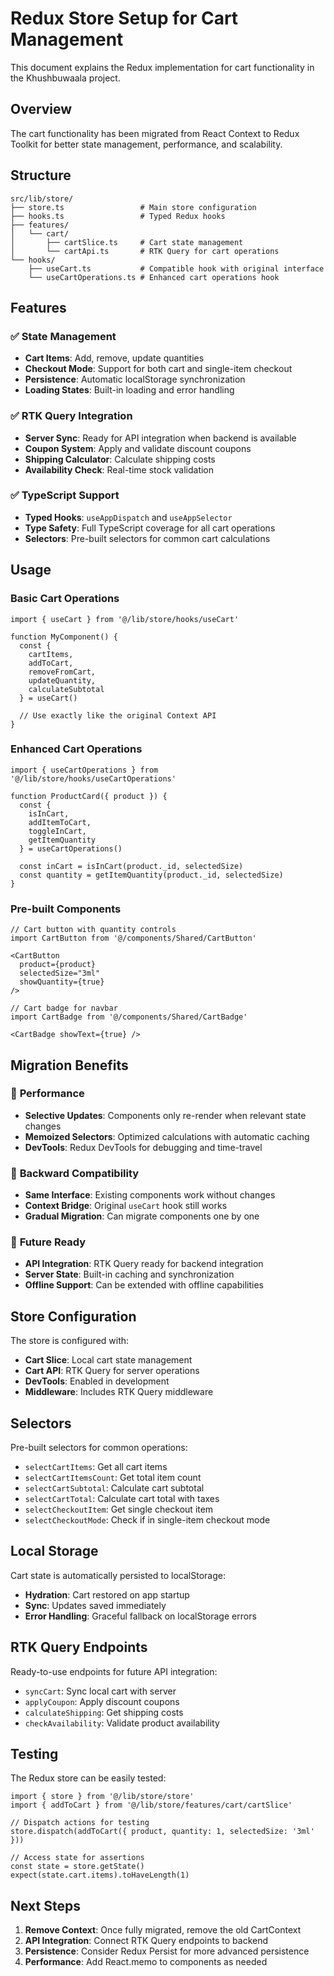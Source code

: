 # Redux Store Setup for Cart Management

This document explains the Redux implementation for cart functionality in the Khushbuwaala project.

## Overview

The cart functionality has been migrated from React Context to Redux Toolkit for better state management, performance, and scalability.

## Structure

```
src/lib/store/
├── store.ts                 # Main store configuration
├── hooks.ts                 # Typed Redux hooks
├── features/
│   └── cart/
│       ├── cartSlice.ts     # Cart state management
│       └── cartApi.ts       # RTK Query for cart operations
└── hooks/
    ├── useCart.ts           # Compatible hook with original interface
    └── useCartOperations.ts # Enhanced cart operations hook
```

## Features

### ✅ **State Management**
- **Cart Items**: Add, remove, update quantities
- **Checkout Mode**: Support for both cart and single-item checkout
- **Persistence**: Automatic localStorage synchronization
- **Loading States**: Built-in loading and error handling

### ✅ **RTK Query Integration**
- **Server Sync**: Ready for API integration when backend is available
- **Coupon System**: Apply and validate discount coupons
- **Shipping Calculator**: Calculate shipping costs
- **Availability Check**: Real-time stock validation

### ✅ **TypeScript Support**
- **Typed Hooks**: `useAppDispatch` and `useAppSelector`
- **Type Safety**: Full TypeScript coverage for all cart operations
- **Selectors**: Pre-built selectors for common cart calculations

## Usage

### Basic Cart Operations

```tsx
import { useCart } from '@/lib/store/hooks/useCart'

function MyComponent() {
  const { 
    cartItems, 
    addToCart, 
    removeFromCart, 
    updateQuantity,
    calculateSubtotal 
  } = useCart()

  // Use exactly like the original Context API
}
```

### Enhanced Cart Operations

```tsx
import { useCartOperations } from '@/lib/store/hooks/useCartOperations'

function ProductCard({ product }) {
  const { 
    isInCart, 
    addItemToCart, 
    toggleInCart,
    getItemQuantity 
  } = useCartOperations()

  const inCart = isInCart(product._id, selectedSize)
  const quantity = getItemQuantity(product._id, selectedSize)
}
```

### Pre-built Components

```tsx
// Cart button with quantity controls
import CartButton from '@/components/Shared/CartButton'

<CartButton 
  product={product} 
  selectedSize="3ml" 
  showQuantity={true} 
/>

// Cart badge for navbar
import CartBadge from '@/components/Shared/CartBadge'

<CartBadge showText={true} />
```

## Migration Benefits

### 🚀 **Performance**
- **Selective Updates**: Components only re-render when relevant state changes
- **Memoized Selectors**: Optimized calculations with automatic caching
- **DevTools**: Redux DevTools for debugging and time-travel

### 🔄 **Backward Compatibility**
- **Same Interface**: Existing components work without changes
- **Context Bridge**: Original `useCart` hook still works
- **Gradual Migration**: Can migrate components one by one

### 📡 **Future Ready**
- **API Integration**: RTK Query ready for backend integration
- **Server State**: Built-in caching and synchronization
- **Offline Support**: Can be extended with offline capabilities

## Store Configuration

The store is configured with:
- **Cart Slice**: Local cart state management
- **Cart API**: RTK Query for server operations
- **DevTools**: Enabled in development
- **Middleware**: Includes RTK Query middleware

## Selectors

Pre-built selectors for common operations:
- `selectCartItems`: Get all cart items
- `selectCartItemsCount`: Get total item count
- `selectCartSubtotal`: Calculate cart subtotal
- `selectCartTotal`: Calculate cart total with taxes
- `selectCheckoutItem`: Get single checkout item
- `selectCheckoutMode`: Check if in single-item checkout mode

## Local Storage

Cart state is automatically persisted to localStorage:
- **Hydration**: Cart restored on app startup
- **Sync**: Updates saved immediately
- **Error Handling**: Graceful fallback on localStorage errors

## RTK Query Endpoints

Ready-to-use endpoints for future API integration:
- `syncCart`: Sync local cart with server
- `applyCoupon`: Apply discount coupons
- `calculateShipping`: Get shipping costs
- `checkAvailability`: Validate product availability

## Testing

The Redux store can be easily tested:
```tsx
import { store } from '@/lib/store/store'
import { addToCart } from '@/lib/store/features/cart/cartSlice'

// Dispatch actions for testing
store.dispatch(addToCart({ product, quantity: 1, selectedSize: '3ml' }))

// Access state for assertions
const state = store.getState()
expect(state.cart.items).toHaveLength(1)
```

## Next Steps

1. **Remove Context**: Once fully migrated, remove the old CartContext
2. **API Integration**: Connect RTK Query endpoints to backend
3. **Persistence**: Consider Redux Persist for more advanced persistence
4. **Performance**: Add React.memo to components as needed
